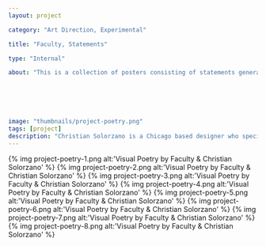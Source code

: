 ```yaml
---
layout: project

category: "Art Direction, Experimental"

title: "Faculty, Statements"

type: "Internal"

about: "This is a collection of posters consisting of statements generated by Faculty."






image: "thumbnails/project-poetry.png"
tags: [project]
description: "Christian Solorzano is a Chicago based designer who specializes in creating identities, design systems, interfaces, and thoughtful ideas for diverse audiences."
---
```



{% img project-poetry-1.png alt:'Visual Poetry by Faculty & Christian Solorzano' %}
{% img project-poetry-2.png alt:'Visual Poetry by Faculty & Christian Solorzano' %}
{% img project-poetry-3.png alt:'Visual Poetry by Faculty & Christian Solorzano' %}
{% img project-poetry-4.png alt:'Visual Poetry by Faculty & Christian Solorzano' %}
{% img project-poetry-5.png alt:'Visual Poetry by Faculty & Christian Solorzano' %}
{% img project-poetry-6.png alt:'Visual Poetry by Faculty & Christian Solorzano' %}
{% img project-poetry-7.png alt:'Visual Poetry by Faculty & Christian Solorzano' %}
{% img project-poetry-8.png alt:'Visual Poetry by Faculty & Christian Solorzano' %}



